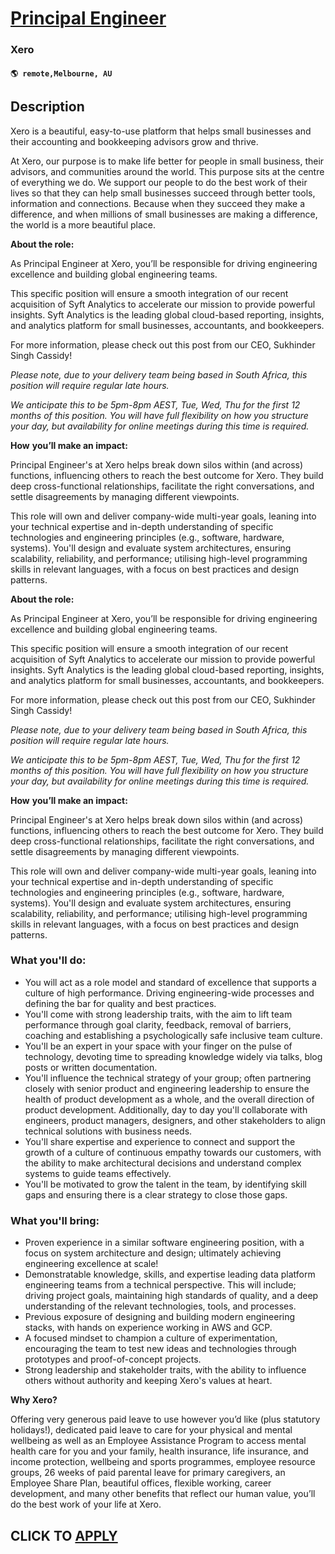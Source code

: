 # [Principal Engineer](https://www.remotewlb.com/apply/principal-engineer-134649)  
### Xero  
#### `🌎 remote,Melbourne, AU`  

## Description

Xero is a beautiful, easy-to-use platform that helps small businesses and their accounting and bookkeeping advisors grow and thrive.

  

At Xero, our purpose is to make life better for people in small business, their advisors, and communities around the world. This purpose sits at the centre of everything we do. We support our people to do the best work of their lives so that they can help small businesses succeed through better tools, information and connections. Because when they succeed they make a difference, and when millions of small businesses are making a difference, the world is a more beautiful place.

  

 **About the role:**

  

As Principal Engineer at Xero, you’ll be responsible for driving engineering excellence and building global engineering teams.

  

This specific position will ensure a smooth integration of our recent acquisition of Syft Analytics to accelerate our mission to provide powerful insights. Syft Analytics is the leading global cloud-based reporting, insights, and analytics platform for small businesses, accountants, and bookkeepers.

  

For more information, please check out this post from our CEO, Sukhinder Singh Cassidy!

  

_Please note, due to your delivery team being based in South Africa, this position will require regular late hours._

  

 _We anticipate this to be 5pm-8pm AEST, Tue, Wed, Thu for the first 12 months of this position. You will have full flexibility on how you structure your day, but availability for online meetings during this time is required._

  

 **How** **you’ll make an impact:**

  

Principal Engineer's at Xero helps break down silos within (and across) functions, influencing others to reach the best outcome for Xero. They build deep cross-functional relationships, facilitate the right conversations, and settle disagreements by managing different viewpoints.

  

This role will own and deliver company-wide multi-year goals, leaning into your technical expertise and in-depth understanding of specific technologies and engineering principles (e.g., software, hardware, systems). You'll design and evaluate system architectures, ensuring scalability, reliability, and performance; utilising high-level programming skills in relevant languages, with a focus on best practices and design patterns.

  

 **About the role:**

  

As Principal Engineer at Xero, you’ll be responsible for driving engineering excellence and building global engineering teams.

  

This specific position will ensure a smooth integration of our recent acquisition of Syft Analytics to accelerate our mission to provide powerful insights. Syft Analytics is the leading global cloud-based reporting, insights, and analytics platform for small businesses, accountants, and bookkeepers.

  

For more information, please check out this post from our CEO, Sukhinder Singh Cassidy!

  

_Please note, due to your delivery team being based in South Africa, this position will require regular late hours._

  

 _We anticipate this to be 5pm-8pm AEST, Tue, Wed, Thu for the first 12 months of this position. You will have full flexibility on how you structure your day, but availability for online meetings during this time is required._

  

 **How** **you’ll make an impact:**

  

Principal Engineer's at Xero helps break down silos within (and across) functions, influencing others to reach the best outcome for Xero. They build deep cross-functional relationships, facilitate the right conversations, and settle disagreements by managing different viewpoints.

  

This role will own and deliver company-wide multi-year goals, leaning into your technical expertise and in-depth understanding of specific technologies and engineering principles (e.g., software, hardware, systems). You'll design and evaluate system architectures, ensuring scalability, reliability, and performance; utilising high-level programming skills in relevant languages, with a focus on best practices and design patterns.

  

### What you'll do:

* You will act as a role model and standard of excellence that supports a culture of high performance. Driving engineering-wide processes and defining the bar for quality and best practices. 
* You'll come with strong leadership traits, with the aim to lift team performance through goal clarity, feedback, removal of barriers, coaching and establishing a psychologically safe inclusive team culture. 
* You'll be an expert in your space with your finger on the pulse of technology, devoting time to spreading knowledge widely via talks, blog posts or written documentation.
* You'll influence the technical strategy of your group; often partnering closely with senior product and engineering leadership to ensure the health of product development as a whole, and the overall direction of product development. Additionally, day to day you'll collaborate with engineers, product managers, designers, and other stakeholders to align technical solutions with business needs.
* You'll share expertise and experience to connect and support the growth of a culture of continuous empathy towards our customers, with the ability to make architectural decisions and understand complex systems to guide teams effectively.
* You'll be motivated to grow the talent in the team, by identifying skill gaps and ensuring there is a clear strategy to close those gaps. 

  

### What you'll bring:

* Proven experience in a similar software engineering position, with a focus on system architecture and design; ultimately achieving engineering excellence at scale! 
* Demonstratable knowledge, skills, and expertise leading data platform engineering teams from a technical perspective. This will include; driving project goals, maintaining high standards of quality, and a deep understanding of the relevant technologies, tools, and processes. 
* Previous exposure of designing and building modern engineering stacks, with hands on experience working in AWS and GCP.
* A focused mindset to champion a culture of experimentation, encouraging the team to test new ideas and technologies through prototypes and proof-of-concept projects.
* Strong leadership and stakeholder traits, with the ability to influence others without authority and keeping Xero's values at heart. 

  

**Why Xero?**

Offering very generous paid leave to use however you’d like (plus statutory holidays!), dedicated paid leave to care for your physical and mental wellbeing as well as an Employee Assistance Program to access mental health care for you and your family, health insurance, life insurance, and income protection, wellbeing and sports programmes, employee resource groups, 26 weeks of paid parental leave for primary caregivers, an Employee Share Plan, beautiful offices, flexible working, career development, and many other benefits that reflect our human value, you’ll do the best work of your life at Xero.

  
## CLICK TO [APPLY](https://www.remotewlb.com/apply/principal-engineer-134649)

